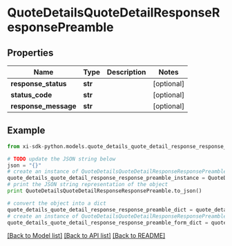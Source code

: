 # QuoteDetailsQuoteDetailResponseResponsePreamble


## Properties

Name | Type | Description | Notes
------------ | ------------- | ------------- | -------------
**response_status** | **str** |  | [optional] 
**status_code** | **str** |  | [optional] 
**response_message** | **str** |  | [optional] 

## Example

```python
from xi-sdk-python.models.quote_details_quote_detail_response_response_preamble import QuoteDetailsQuoteDetailResponseResponsePreamble

# TODO update the JSON string below
json = "{}"
# create an instance of QuoteDetailsQuoteDetailResponseResponsePreamble from a JSON string
quote_details_quote_detail_response_response_preamble_instance = QuoteDetailsQuoteDetailResponseResponsePreamble.from_json(json)
# print the JSON string representation of the object
print QuoteDetailsQuoteDetailResponseResponsePreamble.to_json()

# convert the object into a dict
quote_details_quote_detail_response_response_preamble_dict = quote_details_quote_detail_response_response_preamble_instance.to_dict()
# create an instance of QuoteDetailsQuoteDetailResponseResponsePreamble from a dict
quote_details_quote_detail_response_response_preamble_form_dict = quote_details_quote_detail_response_response_preamble.from_dict(quote_details_quote_detail_response_response_preamble_dict)
```
[[Back to Model list]](../README.md#documentation-for-models) [[Back to API list]](../README.md#documentation-for-api-endpoints) [[Back to README]](../README.md)


